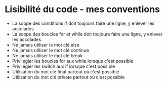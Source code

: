 # Lisibilité du code - mes conventions

- La scope des conditions if doit toujours faire une ligne, y enlever les accolades
- La scope des boucles for et while doit toujours faire une ligne, y enlever les accolades
- Ne jamais utiliser le mot clé else
- Ne jamais utiliser le mot clé continue
- Ne jamais utiliser le mot clé break
- Privilégier les boucles for aux while lorsque c'est possible
- Privilégier les switch aux if lorsque c'est possible
- Utilisation du mot clé final partout où c'est possible
- Utilisation du mot clé private partout où c'est possible
